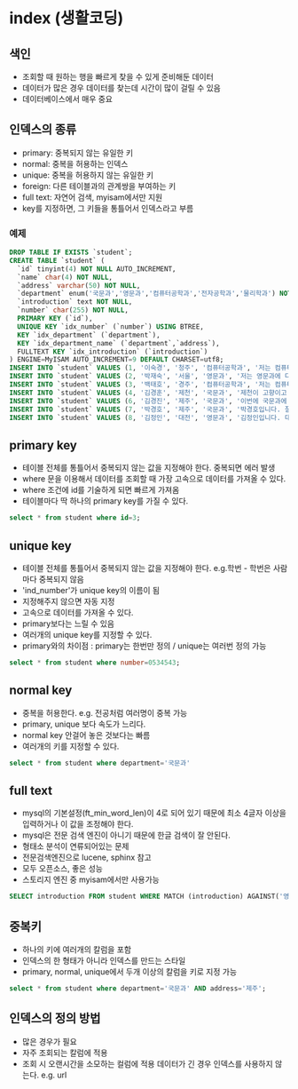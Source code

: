 # index (생활코딩)

## 색인
- 조회할 때 원하는 행을 빠르게 찾을 수 있게 준비해둔 데이터
- 데이터가 많은 경우 데이터를 찾는데 시간이 많이 걸릴 수 있음 
- 데이터베이스에서 매우 중요
 
## 인덱스의 종류 

- primary: 중복되지 않는 유일한 키
- normal: 중복을 허용하는 인덱스
- unique: 중복을 허용하지 않는 유일한 키
- foreign: 다른 테이블과의 관계쌍을 부여하는 키
- full text: 자연어 검색, myisam에서만 지원
- key를 지정하면, 그 키들을 통틀어서 인덱스라고 부름 
 
### 예제
```sql
DROP TABLE IF EXISTS `student`;
CREATE TABLE `student` (
  `id` tinyint(4) NOT NULL AUTO_INCREMENT,
  `name` char(4) NOT NULL,
  `address` varchar(50) NOT NULL,
  `department` enum('국문과','영문과','컴퓨터공학과','전자공학과','물리학과') NOT NULL,
  `introduction` text NOT NULL,
  `number` char(255) NOT NULL,
  PRIMARY KEY (`id`),
  UNIQUE KEY `idx_number` (`number`) USING BTREE,
  KEY `idx_department` (`department`),
  KEY `idx_department_name` (`department`,`address`),
  FULLTEXT KEY `idx_introduction` (`introduction`)
) ENGINE=MyISAM AUTO_INCREMENT=9 DEFAULT CHARSET=utf8;
INSERT INTO `student` VALUES (1, '이숙경', '청주', '컴퓨터공학과', '저는 컴퓨터 공학과에 다닙니다. computer', '0212031');
INSERT INTO `student` VALUES (2, '박재숙', '서울', '영문과', '저는 영문과에 다닙니다.', '0512321');
INSERT INTO `student` VALUES (3, '백태호', '경주', '컴퓨터공학과', '저는 컴퓨터 공학과에 다니고 경주에서 왔습니다.', '0913134');
INSERT INTO `student` VALUES (4, '김경훈', '제천', '국문과', '제천이 고향이고 국문과에 다닙니다.', '9813413');
INSERT INTO `student` VALUES (6, '김경진', '제주', '국문과', '이번에 국문과에 입학한 김경진이라고 합니다. 제주에서 왔어요.', '0534543');
INSERT INTO `student` VALUES (7, '박경호', '제주', '국문과', '박경호입니다. 잘 부탁드립니다.', '0134511');
INSERT INTO `student` VALUES (8, '김정인', '대전', '영문과', '김정인입니다. 대전에서 왔고, 영문과에 다닙니다.', '0034543');
```

## primary key

- 테이블 전체를 통틀어서 중복되지 않는 값을 지정해야 한다. 중복되면 에러 발생 
- where 문을 이용해서 데이터를 조회할 때 가장 고속으로 데이터를 가져올 수 있다.
- where 조건에 id를 기술하게 되면 빠르게 가져옴
- 테이블마다 딱 하나의 primary key를 가질 수 있다.

```sql
select * from student where id=3;
 ```
 
## unique key

- 테이블 전체를 통틀어서 중복되지 않는 값을 지정해야 한다. e.g.학번 - 학번은 사람마다 중복되지 않음 
- 'ind_number'가 unique key의 이름이 됨 
- 지정해주지 않으면 자동 지정 
- 고속으로 데이터를 가져올 수 있다.
- primary보다는 느릴 수 있음 
- 여러개의 unique key를 지정할 수 있다.
- primary와의 차이점 : primary는 한번만 정의 / unique는 여러번 정의 가능 

```sql
select * from student where number=0534543;
```

## normal key

- 중복을 허용한다. e.g. 전공처럼 여러명이 중복 가능 
- primary, unique 보다 속도가 느리다.
- normal key 안걸어 놓은 것보다는 빠름
- 여러개의 키를 지정할 수 있다.
 
 ```sql
select * from student where department='국문과'
```

## full text

- mysql의 기본설정(ft_min_word_len)이 4로 되어 있기 때문에 최소 4글자 이상을 입력하거나 이 값을 조정해야 한다.
- mysql은 전문 검색 엔진이 아니기 때문에 한글 검색이 잘 안된다.
- 형태소 분석이 연류되어있는 문제
- 전문검색엔진으로 lucene, sphinx 참고
- 모두 오픈소스, 좋은 성능
- 스토리지 엔진 중 myisam에서만 사용가능

```sql 
SELECT introduction FROM student WHERE MATCH (introduction) AGAINST('영문과에');
```

## 중복키

- 하나의 키에 여러개의 칼럼을 포함
- 인덱스의 한 형태가 아니라 인덱스를 만드는 스타일
- primary, normal, unique에서 두개 이상의 칼럼을 키로 지정 가능 

```sql
select * from student where department='국문과' AND address='제주';
```

## 인덱스의 정의 방법

- 많은 경우가 필요
- 자주 조회되는 칼럼에 적용
- 조회 시 오랜시간을 소모하는 컬럼에 적용
데이터가 긴 경우 인덱스를 사용하지 않는다.
e.g. url 

